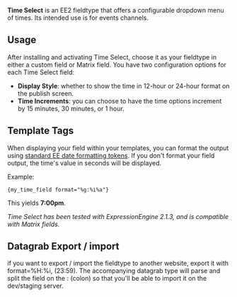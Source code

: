 **Time Select** is an EE2 fieldtype that offers a configurable dropdown menu of times. Its intended use is for events channels.

## Usage

After installing and activating Time Select, choose it as your fieldtype in either a custom field or Matrix field. You have two configuration options for each Time Select field:

* **Display Style**: whether to show the time in 12-hour or 24-hour format on the publish screen.
* **Time Increments**: you can choose to have the time options increment by 15 minutes, 30 minutes, or 1 hour.

## Template Tags

When displaying your field within your templates, you can format the output using [standard EE date formatting tokens](http://expressionengine.com/user_guide/templates/date_variable_formatting.html). If you don't format your field output, the time's value in seconds will be displayed.

Example:

`{my_time_field format="%g:%i%a"}`

This yields **7:00pm**.

*Time Select has been tested with ExpressionEngine 2.1.3, and is compatible with Matrix fields.*


## Datagrab Export / import
if you want to export / import the fieldtype to another website, export it with format=%H:%i, (23:59). The accompanying datagrab type will parse and split the field on the : (colon) so that you'll be able to import it on the dev/staging server.
